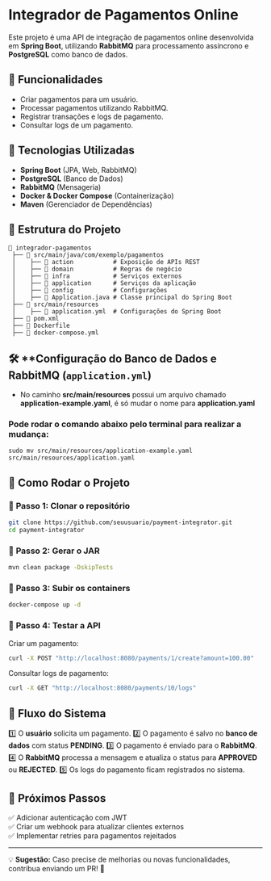 # Integrador de Pagamentos Online

Este projeto é uma API de integração de pagamentos online desenvolvida em **Spring Boot**, utilizando **RabbitMQ** para processamento assíncrono e **PostgreSQL** como banco de dados.

## 📌 **Funcionalidades**
- Criar pagamentos para um usuário.
- Processar pagamentos utilizando RabbitMQ.
- Registrar transações e logs de pagamento.
- Consultar logs de um pagamento.

## 🚀 **Tecnologias Utilizadas**
- **Spring Boot** (JPA, Web, RabbitMQ)
- **PostgreSQL** (Banco de Dados)
- **RabbitMQ** (Mensageria)
- **Docker & Docker Compose** (Containerização)
- **Maven** (Gerenciador de Dependências)

## 📂 **Estrutura do Projeto**
```
📂 integrador-pagamentos
 ├── 📂 src/main/java/com/exemplo/pagamentos
 │    ├── 📂 action           # Exposição de APIs REST
 │    ├── 📂 domain           # Regras de negócio
 │    ├── 📂 infra            # Serviços externos
 │    ├── 📂 application      # Serviços da aplicação
 │    ├── 📂 config           # Configurações
 │    ├── 📄 Application.java # Classe principal do Spring Boot
 ├── 📂 src/main/resources
 │    ├── 📄 application.yml  # Configurações do Spring Boot
 ├── 📄 pom.xml
 ├── 📄 Dockerfile
 ├── 📄 docker-compose.yml
```

## 🛠 **Configuração do Banco de Dados e RabbitMQ (`application.yml`)
- No caminho **src/main/resources** possui um arquivo chamado **application-example.yaml**, é só mudar o nome para **application.yaml**

### Pode rodar o comando abaixo pelo terminal para realizar a mudança:
```shell
sudo mv src/main/resources/application-example.yaml src/main/resources/application.yaml
```

## 🔧 **Como Rodar o Projeto**
### 🔹 **Passo 1: Clonar o repositório**
```sh
git clone https://github.com/seuusuario/payment-integrator.git
cd payment-integrator
```

### 🔹 **Passo 2: Gerar o JAR**
```sh
mvn clean package -DskipTests
```

### 🔹 **Passo 3: Subir os containers**
```sh
docker-compose up -d
```

### 🔹 **Passo 4: Testar a API**
Criar um pagamento:
```sh
curl -X POST "http://localhost:8080/payments/1/create?amount=100.00"
```

Consultar logs de pagamento:
```sh
curl -X GET "http://localhost:8080/payments/10/logs"
```

## 🔄 **Fluxo do Sistema**
1️⃣ O **usuário** solicita um pagamento.
2️⃣ O pagamento é salvo no **banco de dados** com status **PENDING**.
3️⃣ O pagamento é enviado para o **RabbitMQ**.
4️⃣ O **RabbitMQ** processa a mensagem e atualiza o status para **APPROVED** ou **REJECTED**.
5️⃣ Os logs do pagamento ficam registrados no sistema.

## 📌 **Próximos Passos**
✅ Adicionar autenticação com JWT  
✅ Criar um webhook para atualizar clientes externos  
✅ Implementar retries para pagamentos rejeitados

---

💡 **Sugestão:** Caso precise de melhorias ou novas funcionalidades, contribua enviando um PR! 🚀

